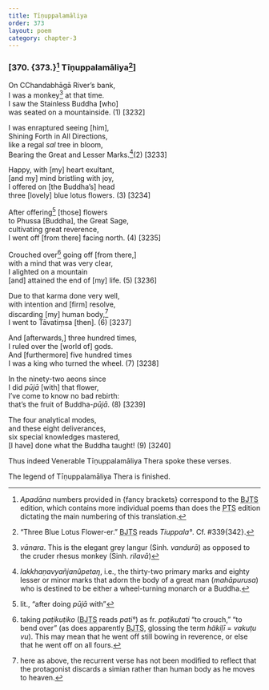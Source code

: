```yaml
---
title: Tīṇuppalamāliya
order: 373
layout: poem
category: chapter-3
---
```


### \[370. {373.}[^1] Tīṇuppalamāliya[^2]\]

On <span class="diacritics" data-state="on">C</span><span class="no-diacritics" data-state="off">Ch</span>andabhāgā River’s bank,  
I was a monkey[^3] at that time.  
I saw the Stainless Buddha \[who\]  
was seated on a mountainside. (1) \[3232\]

I was enraptured seeing \[him\],  
Shining Forth in All Directions,  
like a regal *sal* tree in bloom,  
Bearing the Great and Lesser Marks.[^4](2) \[3233\]

Happy, with \[my\] heart exultant,  
\[and my\] mind bristling with joy,  
I offered on \[the Buddha’s\] head  
three \[lovely\] blue lotus flowers. (3) \[3234\]

After offering[^5] \[those\] flowers  
to Phussa \[Buddha\], the Great Sage,  
cultivating great reverence,  
I went off \[from there\] facing north. (4) \[3235\]

Crouched over[^6] going off \[from there,\]  
with a mind that was very clear,  
I alighted on a mountain  
\[and\] attained the end of \[my\] life. (5) \[3236\]

Due to that karma done very well,  
with intention and \[firm\] resolve,  
discarding \[my\] human body,[^7]  
I went to Tāvatiṃsa \[then\]. (6) \[3237\]

And \[afterwards,\] three hundred times,  
I ruled over the \[world of\] gods.  
And \[furthermore\] five hundred times  
I was a king who turned the wheel. (7) \[3238\]

In the ninety-two aeons since  
I did *pūjā* \[with\] that flower,  
I’ve come to know no bad rebirth:  
that’s the fruit of Buddha-*pūjā*. (8) \[3239\]

The four analytical modes,  
and these eight deliverances,  
six special knowledges mastered,  
\[I have\] done what the Buddha taught! (9) \[3240\]

Thus indeed Venerable Tīṇuppalamāliya Thera spoke these verses.

The legend of Tīṇuppalamāliya Thera is finished.

[^1]: *Apadāna* numbers provided in {fancy brackets} correspond to the <abbr title="Buddha Jayanthi Tripitaka Series">BJTS</abbr> edition, which contains more individual poems than does the <abbr title="Pali Text Society">PTS</abbr> edition dictating the main numbering of this translation.

[^2]: “Three Blue Lotus Flower-er.” <abbr title="Buddha Jayanthi Tripitaka Series">BJTS</abbr> reads *Tiuppala°*. Cf. \#339{342}.

[^3]: *vānara*. This is the elegant grey langur (Sinh. *vandurā*) as opposed to the cruder rhesus monkey (Sinh. *rilavā*)

[^4]: *lakkhaṇavyañjanûpetaŋ*, i.e., the thirty-two primary marks and eighty lesser or minor marks that adorn the body of a great man (*mahāpurusa*) who is destined to be either a wheel-turning monarch or a Buddha.

[^5]: lit., “after doing *pūjā* with”

[^6]: taking *paṭikuṭiko* (<abbr title="Buddha Jayanthi Tripitaka Series">BJTS</abbr> reads *pati°*) as fr. *paṭikuṭati* “to crouch,” “to bend over” (as does apparently <abbr title="Buddha Jayanthi Tripitaka Series">BJTS</abbr>, glossing the term *häkiḷī* = *vakuṭu vu*). This may mean that he went off still bowing in reverence, or else that he went off on all fours.

[^7]: here as above, the recurrent verse has not been modified to reflect that the protagonist discards a simian rather than human body as he moves to heaven.
